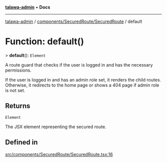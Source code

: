 [**talawa-admin**](../../../../README.md) • **Docs**

***

[talawa-admin](../../../../modules.md) / [components/SecuredRoute/SecuredRoute](../README.md) / default

# Function: default()

\> **default**(): `Element`

A route guard that checks if the user is logged in and has the necessary permissions.

If the user is logged in and has an admin role set, it renders the child routes.
Otherwise, it redirects to the home page or shows a 404 page if admin role is not set.

## Returns

`Element`

The JSX element representing the secured route.

## Defined in

[src/components/SecuredRoute/SecuredRoute.tsx:16](https://github.com/PalisadoesFoundation/talawa-admin/blob/084ac7e92dede9766b77e75cf296f40165965140/src/components/SecuredRoute/SecuredRoute.tsx#L16)
